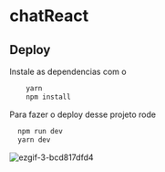 # chatReact

## Deploy

Instale as dependencias com o

```bash
    yarn
    npm install
```

Para fazer o deploy desse projeto rode


```bash
  npm run dev
  yarn dev
```

![ezgif-3-bcd817dfd4](https://github.com/alefd2/chatReact/assets/46423825/e21ca5e7-fc55-4b94-afb1-f4c7b9c4c895)

